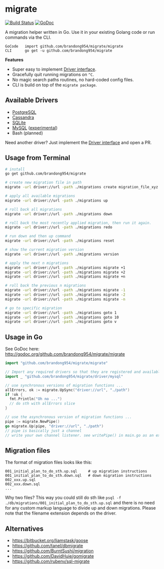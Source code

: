 # migrate

[![Build Status](https://travis-ci.org/mattes/migrate.svg?branch=master)](https://travis-ci.org/mattes/migrate)
[![GoDoc](https://godoc.org/github.com/brandong954/migrate?status.svg)](https://godoc.org/github.com/brandong954/migrate)

A migration helper written in Go. Use it in your existing Golang code 
or run commands via the CLI. 

```
GoCode   import github.com/brandong954/migrate/migrate
CLI      go get -u github.com/brandong954/migrate
```

__Features__

* Super easy to implement [Driver interface](http://godoc.org/github.com/brandong954/migrate/driver#Driver).
* Gracefully quit running migrations on ``^C``.
* No magic search paths routines, no hard-coded config files.
* CLI is build on top of the ``migrate package``.


## Available Drivers

 * [PostgreSQL](https://github.com/brandong954/migrate/tree/master/driver/postgres)
 * [Cassandra](https://github.com/brandong954/migrate/tree/master/driver/cassandra)
 * [SQLite](https://github.com/brandong954/migrate/tree/master/driver/sqlite3)
 * [MySQL](https://github.com/brandong954/migrate/tree/master/driver/mysql) ([experimental](https://github.com/brandong954/migrate/issues/1#issuecomment-58728186))
 * Bash (planned)

Need another driver? Just implement the [Driver interface](http://godoc.org/github.com/brandong954/migrate/driver#Driver) and open a PR.


## Usage from Terminal

```bash
# install
go get github.com/brandong954/migrate

# create new migration file in path
migrate -url driver://url -path ./migrations create migration_file_xyz

# apply all available migrations
migrate -url driver://url -path ./migrations up

# roll back all migrations
migrate -url driver://url -path ./migrations down

# roll back the most recently applied migration, then run it again.
migrate -url driver://url -path ./migrations redo

# run down and then up command
migrate -url driver://url -path ./migrations reset

# show the current migration version
migrate -url driver://url -path ./migrations version

# apply the next n migrations
migrate -url driver://url -path ./migrations migrate +1
migrate -url driver://url -path ./migrations migrate +2
migrate -url driver://url -path ./migrations migrate +n

# roll back the previous n migrations
migrate -url driver://url -path ./migrations migrate -1
migrate -url driver://url -path ./migrations migrate -2
migrate -url driver://url -path ./migrations migrate -n

# go to specific migration
migrate -url driver://url -path ./migrations goto 1
migrate -url driver://url -path ./migrations goto 10
migrate -url driver://url -path ./migrations goto v
```


## Usage in Go

See GoDoc here: http://godoc.org/github.com/brandong954/migrate/migrate

```go
import "github.com/brandong954/migrate/migrate"

// Import any required drivers so that they are registered and available
import _ "github.com/brandong954/migrate/driver/mysql"

// use synchronous versions of migration functions ...
allErrors, ok := migrate.UpSync("driver://url", "./path")
if !ok {
  fmt.Println("Oh no ...")
  // do sth with allErrors slice
}

// use the asynchronous version of migration functions ...
pipe := migrate.NewPipe()
go migrate.Up(pipe, "driver://url", "./path")
// pipe is basically just a channel
// write your own channel listener. see writePipe() in main.go as an example.
```

## Migration files

The format of migration files looks like this:

```
001_initial_plan_to_do_sth.up.sql     # up migration instructions
001_initial_plan_to_do_sth.down.sql   # down migration instructions
002_xxx.up.sql
002_xxx.down.sql
...
```

Why two files? This way you could still do sth like 
``psql -f ./db/migrations/001_initial_plan_to_do_sth.up.sql`` and there is no
need for any custom markup language to divide up and down migrations. Please note
that the filename extension depends on the driver.


## Alternatives

 * https://bitbucket.org/liamstask/goose
 * https://github.com/tanel/dbmigrate
 * https://github.com/BurntSushi/migration
 * https://github.com/DavidHuie/gomigrate
 * https://github.com/rubenv/sql-migrate



